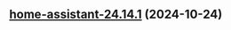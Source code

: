 

## [home-assistant-24.14.1](https://github.com/cyr-ius/truenas-charts/compare/home-assistant-24.14.0...home-assistant-24.14.1) (2024-10-24)

